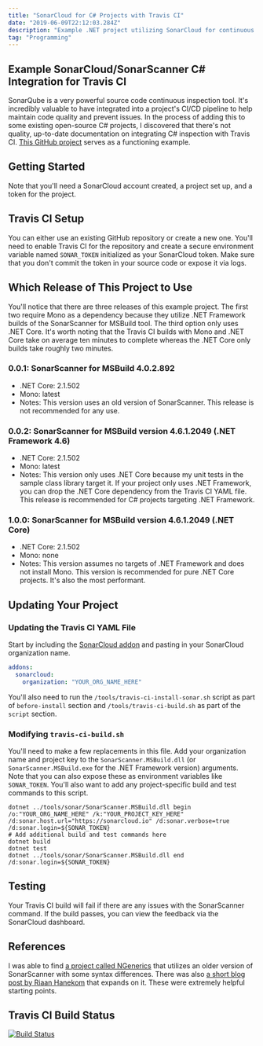 ```yaml
---
title: "SonarCloud for C# Projects with Travis CI"
date: "2019-06-09T22:12:03.284Z"
description: "Example .NET project utilizing SonarCloud for continuous code inspection via Travis CI build."
tag: "Programming"
---
```


## Example SonarCloud/SonarScanner C# Integration for Travis CI

SonarQube is a very powerful source code continuous inspection tool. It's incredibly valuable to have integrated into a project's CI/CD pipeline to help maintain code quality and prevent issues. In the process of adding this to some existing open-source C# projects, I discovered that there's not quality, up-to-date documentation on integrating C# inspection with Travis CI. [This GitHub project](https://github.com/scottenriquez/sonarcloud-travis-ci-csharp) serves as a functioning example.

## Getting Started

Note that you'll need a SonarCloud account created, a project set up, and a token for the project.

## Travis CI Setup

You can either use an existing GitHub repository or create a new one. You'll need to enable Travis CI for the repository and create a secure environment variable named `SONAR_TOKEN` initialized as your SonarCloud token. Make sure that you don't commit the token in your source code or expose it via logs.

## Which Release of This Project to Use

You'll notice that there are three releases of this example project. The first two require Mono as a dependency because they utilize .NET Framework builds of the SonarScanner for MSBuild tool. The third option only uses .NET Core. It's worth noting that the Travis CI builds with Mono and .NET Core take on average ten minutes to complete whereas the .NET Core only builds take roughly two minutes.

### 0.0.1: SonarScanner for MSBuild 4.0.2.892

- .NET Core: 2.1.502
- Mono: latest
- Notes: This version uses an old version of SonarScanner. This release is not recommended for any use.

### 0.0.2: SonarScanner for MSBuild version 4.6.1.2049 (.NET Framework 4.6)

- .NET Core: 2.1.502
- Mono: latest
- Notes: This version only uses .NET Core because my unit tests in the sample class library target it. If your project only uses .NET Framework, you can drop the .NET Core dependency from the Travis CI YAML file. This release is recommended for C# projects targeting .NET Framework.

### 1.0.0: SonarScanner for MSBuild version 4.6.1.2049 (.NET Core)

- .NET Core: 2.1.502
- Mono: none
- Notes: This version assumes no targets of .NET Framework and does not install Mono. This version is recommended for pure .NET Core projects. It's also the most performant.

## Updating Your Project

### Updating the Travis CI YAML File

Start by including the [SonarCloud addon](https://docs.travis-ci.com/user/sonarcloud/) and pasting in your SonarCloud organization name.

```yaml
addons:
  sonarcloud:
    organization: "YOUR_ORG_NAME_HERE"
```

You'll also need to run the `/tools/travis-ci-install-sonar.sh` script as part of `before-install` section and `/tools/travis-ci-build.sh` as part of the `script` section.

### Modifying `travis-ci-build.sh`

You'll need to make a few replacements in this file. Add your organization name and project key to the `SonarScanner.MSBuild.dll` (or `SonarScanner.MSBuild.exe` for the .NET Framework version) arguments. Note that you can also expose these as environment variables like `SONAR_TOKEN`. You'll also want to add any project-specific build and test commands to this script.

```shell
dotnet ../tools/sonar/SonarScanner.MSBuild.dll begin /o:"YOUR_ORG_NAME_HERE" /k:"YOUR_PROJECT_KEY_HERE" /d:sonar.host.url="https://sonarcloud.io" /d:sonar.verbose=true /d:sonar.login=${SONAR_TOKEN}
# Add additional build and test commands here
dotnet build
dotnet test
dotnet ../tools/sonar/SonarScanner.MSBuild.dll end /d:sonar.login=${SONAR_TOKEN}
```

## Testing

Your Travis CI build will fail if there are any issues with the SonarScanner command. If the build passes, you can view the feedback via the SonarCloud dashboard.

## References

I was able to find [a project called NGenerics](https://github.com/ngenerics/ngenerics) that utilizes an older version of SonarScanner with some syntax differences. There was also [a short blog post by Riaan Hanekom](https://riaanhanekom.com/2018/01/21/using-sonar-cloud-on-net-core-with-travis) that expands on it. These were extremely helpful starting points.

## Travis CI Build Status

[![Build Status](https://travis-ci.org/scottenriquez/sonarcloud-travis-ci-csharp.svg?branch=master)](https://travis-ci.org/scottenriquez/sonarcloud-travis-ci-csharp)
